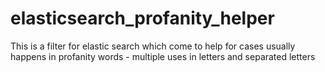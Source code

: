 elasticsearch_profanity_helper
==============================

This is a filter for elastic search which come to help for cases usually happens  in profanity words - multiple uses in letters and separated letters